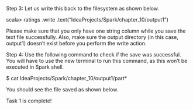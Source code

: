 
Step 3: Let us write this back to the filesystem as shown below.

scala> ratings
.write
.text(“IdeaProjects/Spark/chapter_10/output1”)

Please make sure that you only have one string column while you save the text file successfully. Also, make sure the output directory (in this case, output1) doesn’t exist before you perform the write action.

Step 4: Use the following command to check if the save was successful. You will have to use the new terminal to run this command, as this won’t be executed in Spark shell.

$ cat IdeaProjects/Spark/chapter_10/output1/part*

You should see the file saved as shown below.

 


Task 1 is complete!

